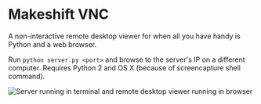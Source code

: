 # Makeshift VNC

A non-interactive remote desktop viewer for when all you have handy is Python and a web browser.

Run `python server.py <port>` and browse to the server's IP on a different computer. Requires Python 2 and OS X (because of screencapture shell command).

![](http://i.imgur.com/a7eqaoo.png "Server running in terminal and remote desktop viewer running in browser")
